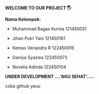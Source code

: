 **WELCOME TO OUR PROJECT 🖐️**

**Nama Kelompok:**

- Muhammad Bagas Kurnia 121450051

- Jihan Putri Yani 121450161

- Kemas Veriandra R 122450016

- Ganiya Syazwa 122450073

- Novelia Adinda 122450104

**UNDER DEVELOPMENT ....'AKU SEHAT'.....**


coba github yeuu